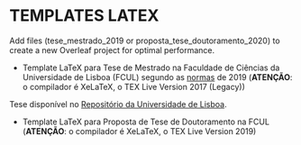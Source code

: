 # TEMPLATES LATEX

Add files (tese_mestrado_2019 or proposta_tese_doutoramento_2020) to create a new Overleaf project for optimal performance.

* Template LaTeX para Tese de Mestrado na Faculdade de Ciências da Universidade de Lisboa (FCUL) segundo as [normas](https://github.com/dpavot/tese_latex_template_fcul/blob/master/normas_escrita_trabalho_final.pdf) de 2019 (**ATENÇÃO**: o compilador é XeLaTeX, o TEX Live Version 2017 (Legacy))

Tese disponível no [Repositório da Universidade de Lisboa](http://hdl.handle.net/10451/39085).


* Template LaTeX para Proposta de Tese de Doutoramento na FCUL (**ATENÇÃO**: o compilador é XeLaTeX, o TEX Live Version 2019)







